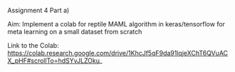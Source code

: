 Assignment 4 Part a)

Aim: Implement a colab for  reptile MAML algorithm in keras/tensorflow  for meta learning on a small dataset from scratch

Link to the Colab: https://colab.research.google.com/drive/1KhcJf5qF9da91lqjeXChT6QVuACX_pHF#scrollTo=hdSYvJLZOku_
